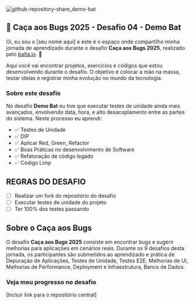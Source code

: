 ![github-repository-share_demo-bat](https://github.com/user-attachments/assets/1ade179d-3f78-45ff-bb64-84991bacc6e3)

## 👻 Caça aos Bugs 2025 - Desafio 04 - Demo Bat

Oi, eu sou o [seu nome aqui] e este é o espaço onde compartilho minha jornada de aprendizado durante o desafio **Caça aos Bugs 2025**, realizado pelo [balta.io](https://balta.io). 👻

Aqui você vai encontrar projetos, exercícios e códigos que estou desenvolvendo durante o desafio. O objetivo é colocar a mão na massa, testar ideias e registrar minha evolução no mundo da tecnologia.

### Sobre este desafio
No desafio **Demo Bat** eu tive que executar testes de unidade ainda mais avançados, envolvendo data, hora, e alto desacoplamento entre as partes do sistema.
Neste processo eu aprendi:
* ✅ Testes de Unidade
* ✅ DIP
* ✅ Aplicar Red, Green, Refactor
* ✅ Boas Práticas no desenvolvimento de Software
* ✅ Refatoração de código legado
* ✅ Código Limp

## REGRAS DO DESAFIO
- [ ] Realizar um fork do repositório do desafio
- [ ] Executar testes de unidade do projeto
- [ ] Ter 100% dos testes passando

## Sobre o Caça aos Bugs
O desafio **Caça aos Bugs 2025** consiste em encontrar bugs e sugerir melhorias para aplicações em cenários reais. Durante os 9 desafios desta jornada, os participantes são submetidos ao aprendizado e prática de Depuração de Aplicações, Testes de Unidade, Testes E2E, Melhorias de UI, Melhorias de Performance, Deployment e Infraestrutura,
Banco de Dados.

### Veja meu progresso no desafio
[Incluir link para o repositório central]
